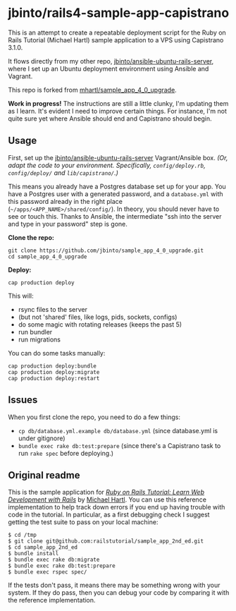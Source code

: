 # jbinto/rails4-sample-app-capistrano

This is an attempt to create a repeatable deployment script for the Ruby on Rails Tutorial (Michael Hartl) sample application to a VPS using Capistrano 3.1.0.

It flows directly from my other repo, [jbinto/ansible-ubuntu-rails-server](https://github.com/jbinto/ansible-ubuntu-rails-server), where I set up an Ubuntu deployment environment using Ansible and Vagrant.

This repo is forked from [mhartl/sample_app_4_0_upgrade](https://github.com/mhartl/sample_app_4_0_upgrade).

**Work in progress!** The instructions are still a little clunky, I'm updating them as I learn. It's evident I need to improve certain things. For instance, I'm not quite sure yet where Ansible should end and Capistrano should begin.


## Usage

First, set up the [jbinto/ansible-ubuntu-rails-server](https://github.com/jbinto/ansible-ubuntu-rails-server) Vagrant/Ansible box. *(Or, adapt the code to your environment. Specifically, `config/deploy.rb`, `config/deploy/` and `lib/capistrano/`.)*

This means you already have a Postgres database set up for your app. You have a Postgres user with a generated password, and a `database.yml` with this password already in the right place (`~/apps/<APP_NAME>/shared/config/`). In theory, you should never have to see or touch this. Thanks to Ansible, the intermediate "ssh into the server and type in your password" step is gone.

**Clone the repo:**

```
git clone https://github.com/jbinto/sample_app_4_0_upgrade.git
cd sample_app_4_0_upgrade
```
**Deploy:**
```
cap production deploy
```

This will:

* rsync files to the server
* (but not 'shared' files, like logs, pids, sockets, configs)
* do some magic with rotating releases (keeps the past 5)
* run bundler
* run migrations

You can do some tasks manually:

```
cap production deploy:bundle
cap production deploy:migrate
cap production deploy:restart
```




## Issues

When you first clone the repo, you need to do a few things:

* `cp db/database.yml.example db/database.yml` (since database.yml is under gitignore)
* `bundle exec rake db:test:prepare` (since there's a Capistrano task to run `rake spec` before deploying.)

## Original readme

This is the sample application for
[*Ruby on Rails Tutorial: Learn Web Development with Rails*](http://railstutorial.org/)
by [Michael Hartl](http://michaelhartl.com/). You can use this reference implementation to help track down errors if you end up having trouble with code in the tutorial. In particular, as a first debugging check I suggest getting the test suite to pass on your local machine:

    $ cd /tmp
    $ git clone git@github.com:railstutorial/sample_app_2nd_ed.git
    $ cd sample_app_2nd_ed
    $ bundle install
    $ bundle exec rake db:migrate
    $ bundle exec rake db:test:prepare
    $ bundle exec rspec spec/

If the tests don't pass, it means there may be something wrong with your system. If they do pass, then you can debug your code by comparing it with the reference implementation.

